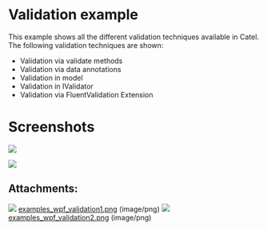 # Validation example

This example shows all the different validation techniques available in Catel. The following validation techniques are shown:

-   Validation via validate methods
-   Validation via data annotations
-   Validation in model
-   Validation in IValidator
-   Validation via FluentValidation Extension

# Screenshots

![](attachments/2359354/2621484.png)

![](attachments/2359354/2621485.png)

## Attachments:

![](images/icons/bullet_blue.gif) [examples\_wpf\_validation1.png](attachments/2359354/2621484.png) (image/png)
 ![](images/icons/bullet_blue.gif) [examples\_wpf\_validation2.png](attachments/2359354/2621485.png) (image/png)

